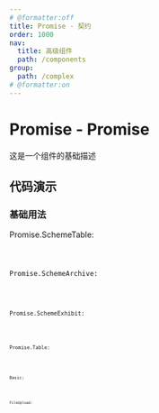 ```yaml
---
# @formatter:off
title: Promise - 契约
order: 1000
nav:
  title: 高级组件
  path: /components
group:
  path: /complex
# @formatter:on
---
```


# Promise - Promise

这是一个组件的基础描述

## 代码演示

### 基础用法

Promise.SchemeTable:

<code src="./demos/scheme-table.tsx"  background="#f0f2f5" />

Promise.SchemeArchive:

<code src="./demos/scheme-archive.tsx"  background="#f0f2f5" />

Promise.SchemeExhibit:

<code src="./demos/scheme-exhibit.tsx"  background="#f0f2f5" />

Promise.Table:

<code src="./demos/table.tsx"  background="#f0f2f5" />

Basic:

<code src="./demos/basic.tsx"  background="#f0f2f5" />

FileUpload:

<code src="./demos/file-upload.tsx"  background="#f0f2f5" />
